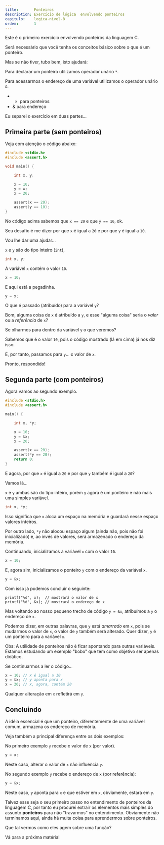 ```yaml
---
title:       Ponteiros
description: Exercício de lógica  envolvendo ponteiros
capitulo:    logica-nivel-8
ordem:       1
---
```


Este é o primeiro exercício envolvendo ponteiros da linguagem C.

Será necessário que você tenha os conceitos básico sobre o que é um ponteiro.

Mas se não tiver, tubo bem, isto ajudará:

Para declarar um ponteiro utilizamos operador unário `*`.

Para acessarmos o endereço de uma variável utilizamos o operador unário `&`.

- * para ponteiros
- & para endereço

Eu separei o exercício em duas partes...



Primeira parte (sem ponteiros)
---

Veja com atenção o código abaixo:

```c
#include <stdio.h>
#include <assert.h>

void main() {

    int x, y;

    x = 10;
    y = x;
    x = 20;

    assert(x == 20);
    assert(y == 10);
}
```

No código acima sabemos que `x == 20` e que `y == 10`, ok.

Seu desafio é me dizer por que `x` é igual a `20` e por que `y` é igual a `10`.

Vou lhe dar uma ajudar...

`x` e `y` são do tipo inteiro (`int`),

```c
int x, y;
```

A variável `x` contém o valor `10`.

```c
x = 10;
```

E aqui está a pegadinha.

```c
y = x;
```

O que é passado (atribuído) para a variável `y`?

Bom, alguma coisa de `x` é atribuído a `y`, e esse "alguma coisa" seria o *valor* ou a *referência* de `x`?


Se olharmos para dentro da variável `y` o que veremos?

Sabemos que é o valor `10`, pois o código mostrado (lá em cima) já nos diz isso.

E, por tanto, passamos para `y`...  o valor de `x`.

Pronto, respondido!




Segunda parte (com ponteiros)
---

Agora vamos ao segundo exemplo.

```c
#include <stdio.h>
#include <assert.h>

main() {

    int x, *y;

    x = 10;
    y = &x;
    x = 20;

    assert(x == 20);
    assert(*y == 20);
    return 0;
}
```

E agora, por que `x` é igual a `20` e por que `y` também é igual a `20`?

Vamos lá...

`x` e `y` ambas são do tipo inteiro, porém `y` agora é um ponteiro e não mais uma simples variável.

```c
int x, *y;
```

Isso significa que `x` aloca um espaço na memória e guardará nesse espaço valores inteiros.

Por outro lado, `*y` não alocou espaço algum (ainda não, pois não foi inicializado) e, ao invés de valores, será armazenado
o endereço da memória.

Continuando, inicializamos a variável `x` com o valor `10`.

```c
x = 10;
```

E, agora sim, inicializamos o ponteiro `y` com o endereço da variável `x`.

```c
y = &x;
```

Com isso já podemos concluir o seguinte:

    printf("%d", x);  // mostrará o valor de x
    printf("%d", &x); // mostrará o endereço de x

Mas voltando ao nosso pequeno trecho de código `y = &x`, atribuímos a `y` o endereço de `x`.

Podemos dizer, em outras palavras, que `y` está *amarrado* em `x`, pois se mudarmos o valor de `x`, o valor de `y` também
será alterado. Quer dizer, `y` é um ponteiro para a variável `x`.

Obs: A utilidade de ponteiros não é ficar apontando para outras variáveis. Estamos estudando um exemplo "bobo" que tem
como objetivo ser apenas didático.

Se continuarmos a ler o código...

```c
x = 10; // x é igual a 10
y = &x; // y aponta para x
x = 20; // x, agora, contém 20
```

Qualquer alteração em `x` refletirá em `y`.




Concluindo
---

A idéia essencial é que um ponteiro, diferentemente de uma variável comum, armazena os endereço de memória.

Veja também a principal diferença entre os dois exemplos:

No primeiro exemplo `y` recebe o valor de `x` (por valor).

```c
y = x;
```

Neste caso, alterar o valor de `x` não influencia `y`.

No segundo exemplo `y` recebe o endereço de `x` (por referência):

```c
y = &x;
```

Neste caso, `y` aponta para `x` e que estiver em `x`, obviamente, estará em `y`.

Talvez esse seja o seu primeiro passo no entendimento de ponteiros da linguagem C, por tanto eu procurei extrair os
elementos mais simples do assunto __ponteiros__ para não "travarmos" no entendimento. Obviamente não terminamos aqui,
ainda há muita coisa para aprendermos sobre ponteiros.

Que tal vermos como eles agem sobre uma função?

Vá para a próxima matéria!

